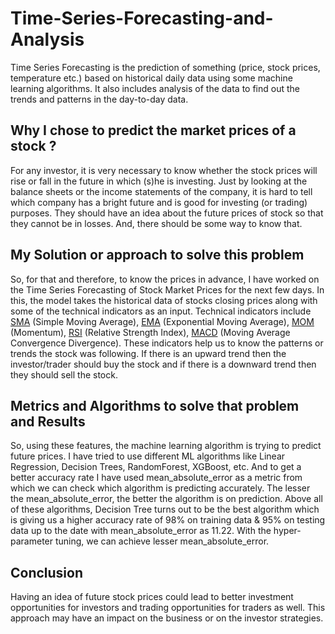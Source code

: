 # Time-Series-Forecasting-and-Analysis
Time Series Forecasting is the prediction of something (price, stock prices, temperature etc.) based on historical daily data using some machine learning algorithms. It also includes analysis of the data to find out the trends and patterns in the day-to-day data.

## Why I chose to predict the market prices of a stock ?
For any investor, it is very necessary to know whether the stock prices will rise or fall in the future in which (s)he is investing. Just by looking at the balance sheets or the income statements of the company, it is hard to tell which company has a bright future and is good for investing (or trading) purposes. They should have an idea about the future prices of stock so that they cannot be in losses. And, there should be some way to know that. 

## My Solution or approach to solve this problem
So, for that and therefore, to know the prices in advance, I have worked on the Time Series Forecasting of Stock Market Prices for the next few days. In this, the model takes the historical data of stocks closing prices along with some of the technical indicators as an input. Technical indicators include [SMA](https://www.investopedia.com/terms/s/sma.asp) (Simple Moving Average), [EMA](https://www.investopedia.com/terms/e/ema.asp) (Exponential Moving Average), [MOM](https://www.investopedia.com/terms/m/momentum.asp) (Momentum), [RSI](https://www.investopedia.com/terms/r/rsi.asp) (Relative Strength Index), [MACD](https://www.investopedia.com/terms/m/macd.asp) (Moving Average Convergence Divergence). These indicators help us to know the patterns or trends the stock was following. If there is an upward trend then the investor/trader should buy the stock and if there is a downward trend then they should sell the stock. 

## Metrics and Algorithms to solve that problem and Results  
So, using these features, the machine learning algorithm is trying to predict future prices. I have tried to use different ML algorithms like Linear Regression, Decision Trees, RandomForest, XGBoost, etc. And to get a better accuracy rate I have used mean_absolute_error as a metric from which we can check which algorithm is predicting accurately. The lesser the mean_absolute_error, the better the algorithm is on prediction. Above all of these algorithms, Decision Tree turns out to be the best algorithm which is giving us a higher accuracy rate of 98% on training data & 95% on testing data up to the date with mean_absolute_error as 11.22. With the hyper-parameter tuning, we can achieve lesser mean_absolute_error. 

## Conclusion
Having an idea of future stock prices could lead to better investment opportunities for investors and trading opportunities for traders as well. This approach may have an impact on the business or on the investor strategies.

